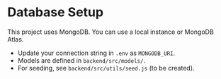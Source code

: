 # Database Setup

This project uses MongoDB. You can use a local instance or MongoDB Atlas.

- Update your connection string in `.env` as `MONGODB_URI`.
- Models are defined in `backend/src/models/`.
- For seeding, see `backend/src/utils/seed.js` (to be created).
